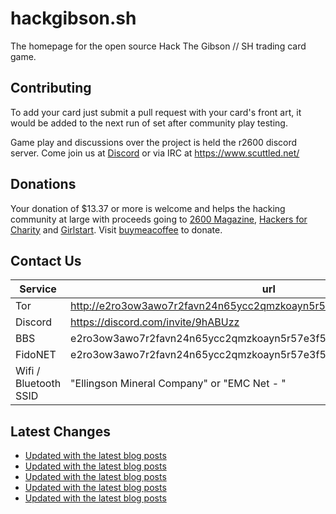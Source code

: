 # hackgibson.sh
The homepage for the open source Hack The Gibson // SH trading card game.


## Contributing

To add your card just submit a pull request with your card's front art, it would be added to the next run of set after community play testing.

Game play and discussions over the project is held the r2600 discord server. Come join us at [Discord](https://discord.com/invite/9hABUzz) or via IRC at https://www.scuttled.net/


## Donations

Your donation of $13.37 or more is welcome and helps the hacking community at large with proceeds going to [2600 Magazine](https://2600.com/), [Hackers for Charity](https://hackersforcharity.org) and [Girlstart](https://girlstart.org).  Visit [buymeacoffee](https://www.buymeacoffee.com/hackgibson.sh) to donate.


## Contact Us

Service | url
-|-
Tor | http://e2ro3ow3awo7r2favn24n65ycc2qmzkoayn5r57e3f56nvjwdcgg32ad.onion
Discord | https://discord.com/invite/9hABUzz
BBS | e2ro3ow3awo7r2favn24n65ycc2qmzkoayn5r57e3f56nvjwdcgg32ad.onion:23
FidoNET | e2ro3ow3awo7r2favn24n65ycc2qmzkoayn5r57e3f56nvjwdcgg32ad.onion:24554
Wifi / Bluetooth SSID | "Ellingson Mineral Company" or "EMC Net - <fidonet address>"

## Latest Changes
<!-- BLOG-POST-LIST:START -->
- [Updated with the latest blog posts](https://github.com/DFW2600/hackgibson.sh/commit/c3a8d425c6720c8e0bb672262d17d693d58ea979)
- [Updated with the latest blog posts](https://github.com/DFW2600/hackgibson.sh/commit/37a8e180b8543f09620219e2b6542f77eb43cc3b)
- [Updated with the latest blog posts](https://github.com/DFW2600/hackgibson.sh/commit/4bf72889b957a7b491dffa18e8a14403953d75fd)
- [Updated with the latest blog posts](https://github.com/DFW2600/hackgibson.sh/commit/f1fe0ad704f85cb80afc5a9c61c72d78d00198f3)
- [Updated with the latest blog posts](https://github.com/DFW2600/hackgibson.sh/commit/9c3848e2b3e46392b53494e7c6c7cd63e0a7c36a)
<!-- BLOG-POST-LIST:END -->

